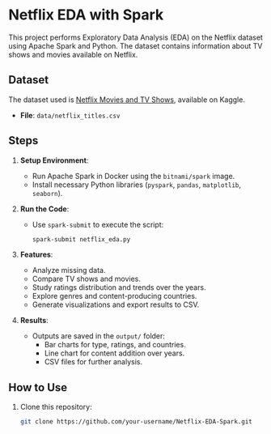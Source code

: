 # Netflix EDA with Spark

This project performs Exploratory Data Analysis (EDA) on the Netflix dataset using Apache Spark and Python. The dataset contains information about TV shows and movies available on Netflix.

## Dataset
The dataset used is [Netflix Movies and TV Shows](https://www.kaggle.com/datasets/shivamb/netflix-shows), available on Kaggle.

- **File**: `data/netflix_titles.csv`

## Steps

1. **Setup Environment**:
   - Run Apache Spark in Docker using the `bitnami/spark` image.
   - Install necessary Python libraries (`pyspark`, `pandas`, `matplotlib`, `seaborn`).

2. **Run the Code**:
   - Use `spark-submit` to execute the script:
     ```bash
     spark-submit netflix_eda.py
     ```

3. **Features**:
   - Analyze missing data.
   - Compare TV shows and movies.
   - Study ratings distribution and trends over the years.
   - Explore genres and content-producing countries.
   - Generate visualizations and export results to CSV.

4. **Results**:
   - Outputs are saved in the `output/` folder:
     - Bar charts for type, ratings, and countries.
     - Line chart for content addition over years.
     - CSV files for further analysis.

## How to Use
1. Clone this repository:
   ```bash
   git clone https://github.com/your-username/Netflix-EDA-Spark.git
